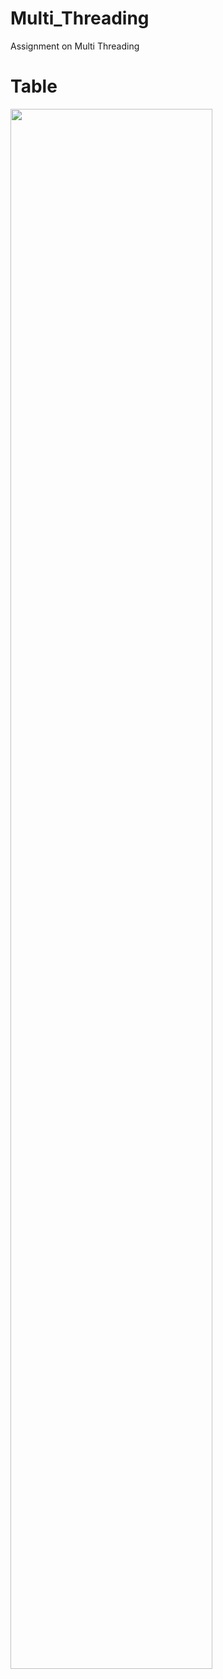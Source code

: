 # Multi_Threading
Assignment on Multi Threading

# Table
<img src="time_vs_threads_table" width="80%" height="80%">


